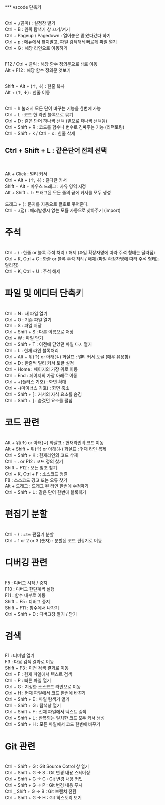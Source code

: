 *** vscode 단축키


<br> Ctrl + ,(콤마) : 설정창 열기
<br> Ctrl + B : 왼쪽 탐색기 창 끄기/켜기
<br> Ctrl + Pageup / Pagedown : 열어놓은 탭 왔다갔다 하기
<br> Ctrl + p : 메뉴에서 찾지말고, 파일 검색해서 빠르게 파일 열기
<br> Ctrl + G : 해당 라인으로 이동하기



<br> F12 / Ctrl + 클릭 : 해당 함수 정의문으로 바로 이동
<br> Alt + F12 : 해당 함수 정의문 엿보기


<br> Shift + Alt + (↑, ↓) : 한줄 복사
<br> Alt + (↑, ↓) : 한줄 이동


<br> Ctrl + h 눌러서 모든 단어 바꾸는 기능을 한번에 가능
<br> Ctrl + L : 코드 한 라인 블록으로 묶기
<br> Ctrl + D : 같은 단어 하나씩 선택 (밑으로 하나씩 선택됨)
<br> Ctrl + Shift + R : 코드를 함수나 변수로 감싸주는 기능 (리팩토링)
<br> Ctrl + Shift + k / Ctrl + x : 한줄 삭제

## Ctrl + Shift + L : 같은단어 전체 선택

<br> 
<br> Alt + Click : 멀티 커서
<br> Ctrl + Alt + (↑, ↓) : 길다란 커서
<br> Shift + Alt + 마우스 드래그 : 자유 영역 지정
<br> Alt + Shift + I : 드래그된 모든 줄의 끝에 커서를 모두 생성
<br> 
<br> 드래그 + ( : 문자를 자동으로 괄호로 묶어준다.
<br> Ctrl + .(점) : 에러발생시 없는 모듈 자동으로 찾아주기 (import)

# 주석

<br> Ctrl + / : 한줄 or 블록 주석 처리 / 해제 (파일 확장자명에 따라 주석 형태는 달라짐)
<br> Ctrl + K, Ctrl + C : 한줄 or 블록 주석 처리 / 해제 (파일 확장자명에 따라 주석 형태는 달라짐)
<br> Ctrl + K, Ctrl + U : 주석 해제


# 파일 및 에디터 단축키

<br> Ctrl + N : 새 파일 열기
<br> Ctrl + O : 기존 파일 열기
<br> Ctrl + S : 파일 저장
<br> Ctrl + Shift + S : 다른 이름으로 저장
<br> Ctrl + W : 파일 닫기
<br> Ctrl + Shift + T : 이전에 닫았던 파일 다시 열기
<br> Ctrl + L : 현재 라인 블록처리
<br> Ctrl + Alt + 위(↑) or 아래(↓) 화살표 : 멀티 커서 토글 (매우 유용함)
<br> Ctrl + D : 한줄씩 멀티 커서 토글 설정
<br> Ctrl + Home : 페이지의 가장 위로 이동
<br> Ctrl + End : 페이지의 가장 아래로 이동
<br> Ctrl + +(플러스 기호) : 화면 확대
<br> Ctrl + -(마이너스 기호) : 화면 축소
<br> Ctrl + Shift + [ : 커서의 자식 요소를 숨김
<br> Ctrl + Shift + ] : 숨겼던 요소를 펼침

# 코드 관련

<br> Alt + 위(↑) or 아래(↓) 화살표 : 현재라인의 코드 이동
<br> Alt + Shift + 위(↑)  or 아래(↓) 화살표 : 현재 라인 복제
<br> Ctrl + Shift + K : 현재라인의 코드 삭제
<br> Ctrl + . or F12 : 코드 정의 찾기
<br> Shift + F12 : 모든 참조 찾기
<br> Ctrl + K, Ctrl + F : 소스코드 정렬
<br> F8 : 소스코드 경고 또는 오류 찾기
<br> Alt + 드래그 : 드래그 된 라인 한번에 수정하기
<br> Ctrl + Shift + L : 같은 단어 한번에 블록하기

# 편집기 분할

<br> Ctrl + \ : 코드 편집기 분할
<br> Ctrl + 1 or 2 or 3 (숫자) : 분할된 코드 편집기로 이동 

# 디버깅 관련

<br> F5 : 디버그 시작 / 중지 
<br> F10 : 디버그 한단계씩 실행
<br> F11 : 함수 내부로 이동
<br> Shift + F5 : 디버그 중지
<br> Shift + F11 : 함수에서 나가기
<br> Ctrl + Shift + D : 디버그창 열기 / 닫기

# 검색

<br> F1 : 터미널 열기
<br> F3 : 다음 검색 결과로 이동 
<br> Shift + F3 : 이전 검색 결과로 이동
<br> Ctrl + F : 현재 파일에서 텍스트 검색
<br> Ctrl + P : 빠른 파일 열기
<br> Ctrl + G : 지정한 소스코드 라인으로 이동
<br> Ctrl + H : 현재 파일에서 코드 한번에 바꾸기
<br> Ctrl + Shift + E : 파일 탐색기 열기
<br> Ctrl + Shift + G : 탐색창 열기
<br> Ctrl + Shift + F : 전체 파일에서 텍스트 검색
<br> Ctrl + Shift + L : 반복되는 일치한 코드 모두 커서 생성
<br> Ctrl + Shift  + H : 모든 파일에서 코드 한번에 바꾸기

# Git 관련

<br> Ctrl + Shift + G : Git Source Cotrol 창 열기
<br> Ctrl + Shift + G → S : Git 변경 내용 스테이징
<br> Ctrl + Shift + G → C : Git 변경 내용 커밋
<br> Ctrl + Shift + G → P : Git 변경 내용 푸시
<br> Ctrl _ Shift + G → B : Git 브랜치 전환
<br> Ctrl + Shift + G → H : Git 히스토리 보기






